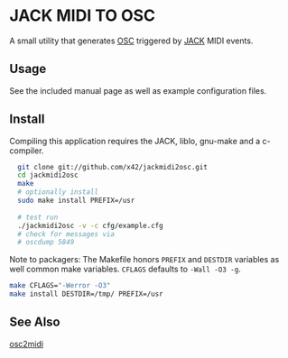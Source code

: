 JACK MIDI TO OSC
================

A small utility that generates [OSC](http://opensoundcontrol.org) triggered
by [JACK](http://jackaudio.org/) MIDI events.

Usage
-----

See the included manual page as well as example configuration files.

Install
-------

Compiling this application requires the JACK, liblo, gnu-make and a c-compiler.

```bash
  git clone git://github.com/x42/jackmidi2osc.git
  cd jackmidi2osc
  make
  # optionally install
  sudo make install PREFIX=/usr
  
  # test run
  ./jackmidi2osc -v -c cfg/example.cfg
  # check for messages via 
  # oscdump 5849
```

Note to packagers: The Makefile honors `PREFIX` and `DESTDIR` variables as well
common make variables. `CFLAGS` defaults to `-Wall -O3 -g`.

```bash
make CFLAGS="-Werror -O3"
make install DESTDIR=/tmp/ PREFIX=/usr
```

See Also
--------

[osc2midi](http://sourceforge.net/projects/osc2midi/)
